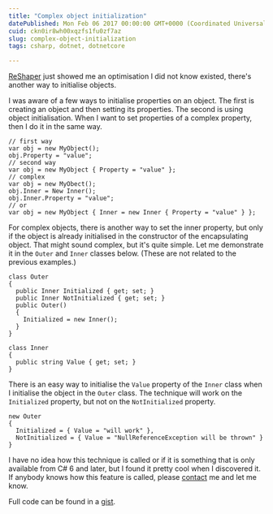 ```yaml
---
title: "Complex object initialization"
datePublished: Mon Feb 06 2017 00:00:00 GMT+0000 (Coordinated Universal Time)
cuid: ckn0ir8wh00xqzfs1fu0zf7az
slug: complex-object-initialization
tags: csharp, dotnet, dotnetcore

---
```



[ReShaper](https://www.jetbrains.com/resharper/) just showed me an optimisation I did not know existed, there's another way to initialise objects.

I was aware of a few ways to initialise properties on an object. The first is creating an object and then setting its properties. The second is using object initialisation. When I want to set properties of a complex property, then I do it in the same way.

```
// first way
var obj = new MyObject();
obj.Property = "value";
// second way
var obj = new MyObject { Property = "value" };
// complex
var obj = new MyObect();
obj.Inner = New Inner();
obj.Inner.Property = "value";
// or
var obj = new MyObject { Inner = new Inner { Property = "value" } };
```

For complex objects, there is another way to set the inner property, but only if the object is already initialised in the constructor of the encapsulating object. That might sound complex, but it's quite simple. Let me demonstrate it in the `Outer` and `Inner` classes below. (These are not related to the previous examples.)

```
class Outer
{
  public Inner Initialized { get; set; }
  public Inner NotInitialized { get; set; }
  public Outer()
  {
    Initialized = new Inner();
  }
}
 
class Inner
{
  public string Value { get; set; }
}
```

There is an easy way to initialise the `Value` property of the `Inner` class when I initialise the object in the `Outer` class. The technique will work on the `Initialized` property, but not on the `NotInitialized` property.


```
new Outer
{
  Initialized = { Value = "will work" },
  NotInitialized = { Value = "NullReferenceException will be thrown" }
}
```

I have no idea how this technique is called or if it is something that is only available from C# 6 and later, but I found it pretty cool when I discovered it. If anybody knows how this feature is called, please [contact](http://kenbonny.net/about/) me and let me know.

Full code can be found in a [gist](https://gist.github.com/KenBonny/739acfdf5f76a811d2cf475fb7590046).
